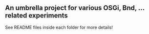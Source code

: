 ## An umbrella project for various OSGi, Bnd, ... related experiments

See README files inside each folder for more details!